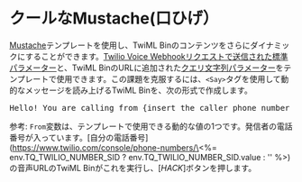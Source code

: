 # クールなMustache(口ひげ）

[Mustache](https://mustache.github.io/)テンプレートを使用し、TwiML Binのコンテンツをさらにダイナミックにすることができます。[Twilio Voice Webhookリクエストで送信された標準パラメーター](https://www.twilio.com/docs/voice/twiml#request-parameters)と、TwiML BinのURLに追加された[クエリ文字列パラメーター](https://en.wikipedia.org/wiki/Query_string)をテンプレートで使用できます。この課題を克服するには、`<Say>`タグを使用して動的なメッセージを読み上げるTwiML Binを、次の形式で作成します。

<pre>
Hello! You are calling from {insert the caller phone number here}.
</pre>
参考: `From`変数は、テンプレートで使用できる動的な値の1つです。発信者の電話番号が入っています。\[自分の電話番号](https://www.twilio.com/console/phone-numbers/\<%= env.TQ_TWILIO_NUMBER_SID ? env.TQ_TWILIO_NUMBER_SID.value : '' %>)の音声URLのTwiML Binがこれを実行し、[*HACK*]ボタンを押します。